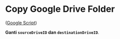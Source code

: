 # Copy Google Drive Folder

([Google Script](https://script.google.com/))

**Ganti `sourceDriveID` dan `destinationDriveID`**.
